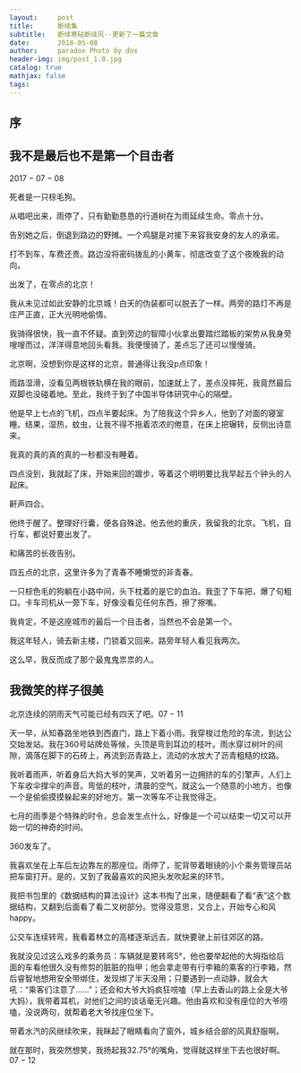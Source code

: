 ```yaml
---
layout:     post
title:      断续集
subtitle:   断续寒砧断续风--更新了一篇文章
date:       2018-05-08
author:     paradox Photo by dox
header-img: img/post_1.0.jpg
catalog: true
mathjax: false
tags:
---
```


## 序



## 我不是最后也不是第一个目击者

$2017-07-08$

死者是一只棕毛狗。

从唱吧出来，雨停了，只有勤勤恳恳的行道树在为雨延续生命。零点十分。

告别她之后，倒退到路边的野摊。一个鸡腿是对接下来容我安身的友人的承诺。

打不到车，车费还贵。路边没将密码拨乱的小黄车，彻底改变了这个夜晚我的动向。

出发了，在零点的北京！

我从未见过如此安静的北京城！白天的伪装都可以脱去了一样。两旁的路灯不再是庄严正直，正大光明地偷情。

我骑得很快，我一直不怀疑。直到旁边的智障小伙拿出要踏烂踏板的架势从我身旁嗖嗖而过，洋洋得意地回头看我。我便慢骑了，差点忘了还可以慢慢骑。

北京啊，没想到你是这样的北京，普通得让我没p点印象！

雨路湿滑，没看见两根铁轨横在我的眼前，加速就上了，差点没摔死，我竟然最后双脚也没碰着地。至此，我终于到了中国半导体研究中心的隔壁。

他是早上七点的飞机，四点半要起床。为了陪我这个异乡人，他到了对面的寝室睡。结果，湿热，蚊虫，让我不得不拖着浓浓的倦意，在床上把辗转，反侧出诗意来。

我真的真的真的真的一秒都没有睡着。

四点没到，我就起了床，开始来回的踱步，等着这个明明要比我早起五个钟头的人起床。

鼾声四合。

他终于醒了。整理好行囊，便各自殊途。他去他的重庆，我留我的北京。飞机，自行车，都说好要出发了。

和痛苦的长夜告别。

四五点的北京，这里许多为了青春不睡懒觉的非青春。

一只棕色毛的狗躺在小路中间，头下枕着的是它的血泊。我歪了下车把，爆了句粗口。卡车司机从一旁下车，好像没看见任何东西，擦了擦嘴。

我肯定，不是这座城市的最后一个目击者，当然也不会是第一个。

我这年轻人，骑去新主楼，门锁着又回来。路旁年轻人看见我两次。

这么早，我反而成了那个最鬼鬼祟祟的人。

## 我微笑的样子很美

北京连续的阴雨天气可能已经有四天了吧。$07-11$

天一早，从知春路坐地铁到西直门，路上下着小雨。我穿梭过危险的车流，到达公交始发站。我在360号站牌处等候，头顶是弯到耳边的枝叶。雨水穿过树叶的间隙，滴落在脚下的石砖上，再流到沥青路上，流动的水放大了沥青粗糙的纹路。

我听着雨声，听着身后大妈大爷的笑声，又听着另一边拥挤的车的引擎声，人们上下车收伞撑伞的声音。弯低的枝叶，清晨的空气，就这么一个随意的小地方，也像一个是偷偷摸摸躲起来的好地方。第一次等车不让我觉得乏。

七月的雨季是个特殊的时令，总会发生点什么，好像是一个可以结束一切又可以开始一切的神奇的时间。

360发车了。

我喜欢坐在上车后左边靠左的那座位。雨停了，驼背带着眼镜的小个乘务管理员站把车窗打开。是的，又到了我最喜欢的风把头发吹起来的环节。

我把书包里的《数据结构的算法设计》这本书掏了出来，随便翻看了看“表”这个数据结构，又翻到后面看了看二叉树部分。觉得没意思，又合上，开始专心和风happy。

公交车连续转弯，我看着林立的高楼逐渐远去，就快要驶上前往郊区的路。

我就没见过这么戏多的乘务员：车辆就是要转弯5°，他也要举起他的大拇指给后面的车看他很久没有修剪的脏脏的指甲；他会拿走带有行李箱的乘客的行李箱，然后睿智地想用安全带绑住，发现绑了半天没用；只要遇到一点动静，就会大吼：“乘客们注意了......”；还会和大爷大妈疯狂唠嗑（早上去香山的路上全是大爷大妈），我带着耳机，对他们之间的谈话毫无兴趣。他由喜欢和没有座位的大爷唠嗑，没说两句，就帮着老大爷找座位坐下。

带着水汽的风继续吹来，我眯起了眼睛看向了窗外，城乡结合部的风真舒服啊。

就在那时，我突然想笑，我扬起我$32.75°$的嘴角，觉得就这样坐下去也很好啊。$07-12$

